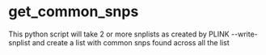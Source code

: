 # get_common_snps
This python script will take 2 or more snplists as created by PLINK --write-snplist and create a list with common snps found across all the list
